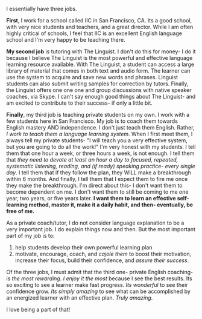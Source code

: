 I essentially have three jobs.

**First**, I work for a school called IIC in San Francisco, CA. Its a good school, with very nice students and teachers, and a great director. While I am often highly critical of schools, I feel that IIC is an excellent English language school and I'm very happy to be teaching there.

**My second job** is tutoring with The Linguist. I don't do this for money- I do it because I believe The Linguist is the most powerful and effective language learning resource available. With The Linguist, a student can access a large library of material that comes in both text and audio form. The learner can use the system to acquire and save new words and phrases. Linguist students can also submit writing samples for correction by tutors. Finally, the Linguist offers one one one and group discussions with native speaker coaches, via Skype. I can't say enough good things about The Linguist- and am excited to contribute to their success- if only a little bit.

**Finally**, my third job is teaching private students on my own. I work with a few students here in San Francisco. My job is to coach them towards English mastery AND independence. I don't just teach them English. Rather, *I work to teach them a language learning system*. When I first meet them, I always tell my private students- "I will teach you a very effective system, but you are going to do all the work!" I'm very honest with my students. I tell them that one hour a week, or three hours a week, is not enough. I tell them that *they need to devote at least an hour a day to focused, repeated, systematic listening, reading, and (if ready) speaking practice- every single day*. I tell them that if they follow the plan, they WILL make a breakthrough within 6 months. And finally, I tell them that I expect them to fire me once they make the breakthrough. I'm direct about this- I don't want them to become dependent on me. I don't want them to still be coming to me one year, two years, or five years later. **I want them to learn an effective self-learning method, master it, make it a daily habit, and then- eventually, be free of me.**

As a private coach/tutor, I do not consider language explanation to be a very important job. I do explain things now and then. But the most important part of my job is to:

1. help students develop their own powerful learning plan
2. motivate, encourage, coach, and *cajole them* to boost their motivation, increase their focus, build their confidence, and *assure their success*.

Of the three jobs, I must admit that the third one- private English coaching- is *the most rewarding*. *I enjoy it the most* because I see the best results. Its so exciting to see a learner make fast progress. *Its wonderful* to see their confidence grow. *Its simply amazing* to see what can be accomplished by an energized learner with an effective plan. *Truly amazing*.

I love being a part of that!
